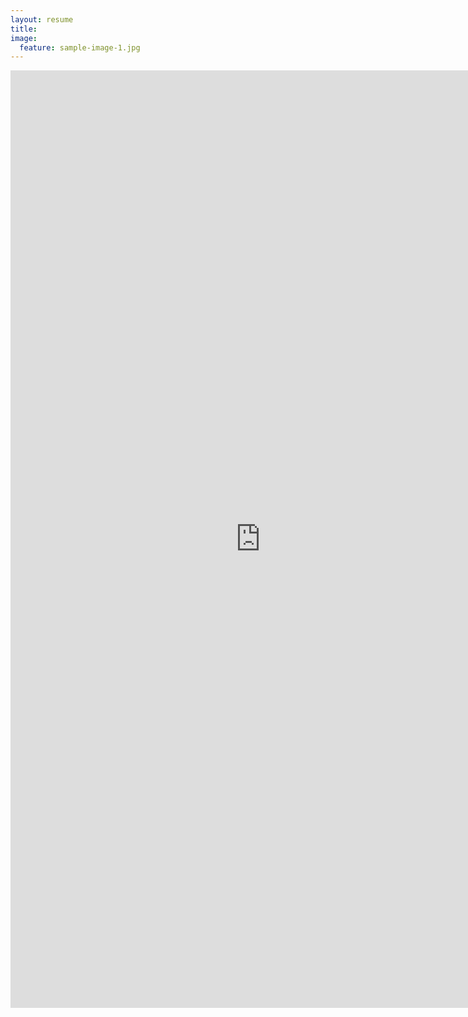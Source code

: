 ```yaml
---
layout: resume
title:
image:
  feature: sample-image-1.jpg
---
```

<iframe width="800px" height="1500px" frameborder="0" src="http://toddstoffer.github.io/resumepage/"></iframe>